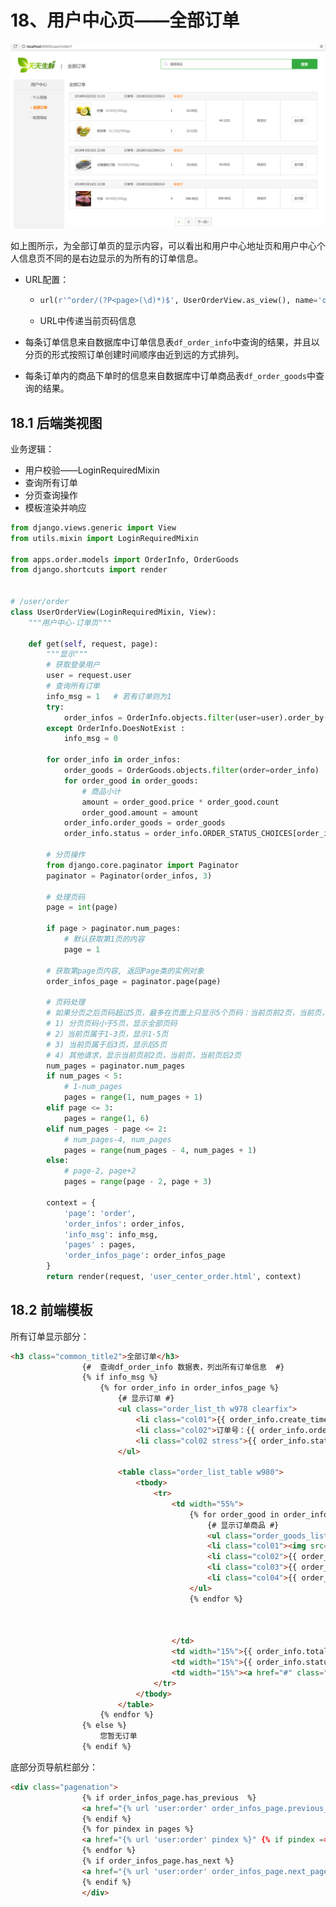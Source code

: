 # 18、用户中心页——全部订单

![全部订单页](./images/1801.png)

如上图所示，为全部订单页的显示内容，可以看出和用户中心地址页和用户中心个人信息页不同的是右边显示的为所有的订单信息。

- URL配置：

  - ```python
    url(r'^order/(?P<page>(\d)*)$', UserOrderView.as_view(), name='order'),  # 用户中心-订单页
    ```

  - URL中传递当前页码信息


- 每条订单信息来自数据库中订单信息表`df_order_info`中查询的结果，并且以分页的形式按照订单创建时间顺序由近到远的方式排列。


- 每条订单内的商品下单时的信息来自数据库中订单商品表`df_order_goods`中查询的结果。

## 18.1 后端类视图

业务逻辑：

- 用户校验——LoginRequiredMixin
- 查询所有订单
- 分页查询操作
- 模板渲染并响应

```python
from django.views.generic import View
from utils.mixin import LoginRequiredMixin

from apps.order.models import OrderInfo, OrderGoods
from django.shortcuts import render


# /user/order
class UserOrderView(LoginRequiredMixin, View):
    """用户中心-订单页"""

    def get(self, request, page):
        """显示"""
        # 获取登录用户
        user = request.user
        # 查询所有订单
        info_msg = 1   # 若有订单则为1
        try:
            order_infos = OrderInfo.objects.filter(user=user).order_by('-create_time')
        except OrderInfo.DoesNotExist :
            info_msg = 0

        for order_info in order_infos:
            order_goods = OrderGoods.objects.filter(order=order_info)
            for order_good in order_goods:
                # 商品小计
                amount = order_good.price * order_good.count
                order_good.amount = amount
            order_info.order_goods = order_goods
            order_info.status = order_info.ORDER_STATUS_CHOICES[order_info.order_status-1][1]

        # 分页操作
        from django.core.paginator import Paginator
        paginator = Paginator(order_infos, 3)

        # 处理页码
        page = int(page)

        if page > paginator.num_pages:
            # 默认获取第1页的内容
            page = 1

        # 获取第page页内容, 返回Page类的实例对象
        order_infos_page = paginator.page(page)

        # 页码处理
        # 如果分页之后页码超过5页，最多在页面上只显示5个页码：当前页前2页，当前页，当前页后2页
        # 1) 分页页码小于5页，显示全部页码
        # 2）当前页属于1-3页，显示1-5页
        # 3) 当前页属于后3页，显示后5页
        # 4) 其他请求，显示当前页前2页，当前页，当前页后2页
        num_pages = paginator.num_pages
        if num_pages < 5:
            # 1-num_pages
            pages = range(1, num_pages + 1)
        elif page <= 3:
            pages = range(1, 6)
        elif num_pages - page <= 2:
            # num_pages-4, num_pages
            pages = range(num_pages - 4, num_pages + 1)
        else:
            # page-2, page+2
            pages = range(page - 2, page + 3)

        context = {
            'page': 'order',
            'order_infos': order_infos,
            'info_msg': info_msg,
            'pages' : pages,
            'order_infos_page': order_infos_page
        }
        return render(request, 'user_center_order.html', context)
```

## 18.2 前端模板

所有订单显示部分：

```html
<h3 class="common_title2">全部订单</h3>
                {#  查询df_order_info 数据表，列出所有订单信息  #}
                {% if info_msg %}
                    {% for order_info in order_infos_page %}
                        {# 显示订单 #}
                        <ul class="order_list_th w978 clearfix">
                            <li class="col01">{{ order_info.create_time }}</li>
                            <li class="col02">订单号：{{ order_info.order_id }}</li>
                            <li class="col02 stress">{{ order_info.status }}</li>
                        </ul>

                        <table class="order_list_table w980">
                            <tbody>
                                <tr>
                                    <td width="55%">
                                        {% for order_good in order_info.order_goods %}
                                            {# 显示订单商品 #}
                                            <ul class="order_goods_list clearfix">
                                            <li class="col01"><img src="{{ order_good.sku.image.url }}"></li>
                                            <li class="col02">{{ order_good.sku.name }}<em>{{ order_good.sku.price }}元/{{ order_good.sku.unite }}g</em></li>
                                            <li class="col03">{{ order_good.count }}</li>
                                            <li class="col04">{{ order_good.amount }}元</li>
                                        </ul>
                                        {% endfor %}



                                    </td>
                                    <td width="15%">{{ order_info.total_price }}元</td>
                                    <td width="15%">{{ order_info.status }}</td>
                                    <td width="15%"><a href="#" class="oper_btn">去付款</a></td>
                                </tr>
                            </tbody>
                        </table>
                    {% endfor %}
                {% else %}
                    您暂无订单
                {% endif %}
```

底部分页导航栏部分：

```html
<div class="pagenation">
                {% if order_infos_page.has_previous  %}
				<a href="{% url 'user:order' order_infos_page.previous_page_number %}">&lt;上一页</a>
                {% endif %}
                {% for pindex in pages %}
				<a href="{% url 'user:order' pindex %}" {% if pindex == order_infos_page.number %}class="active"{% endif %}>{{ pindex }}</a>
				{% endfor %}
                {% if order_infos_page.has_next %}
				<a href="{% url 'user:order' order_infos_page.next_page_number %}">下一页&gt;</a>
                {% endif %}
			    </div>
```


